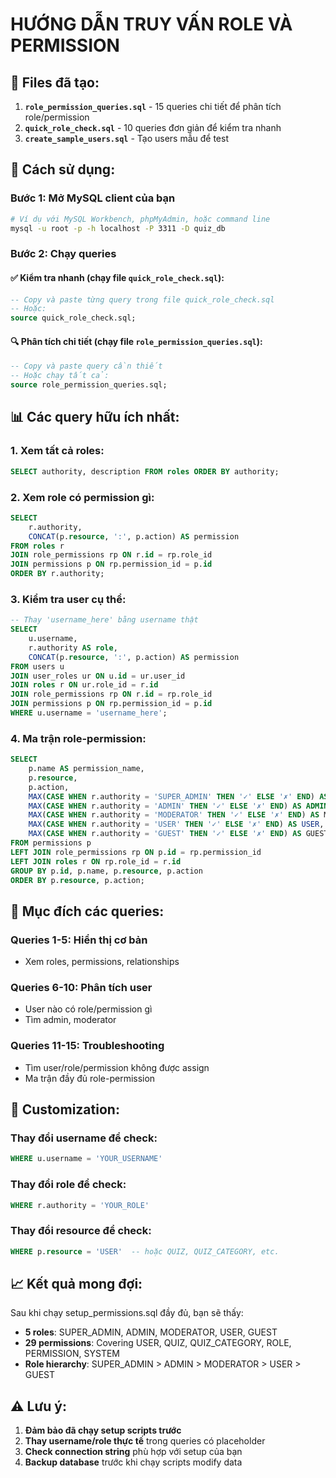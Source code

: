 # HƯỚNG DẪN TRUY VẤN ROLE VÀ PERMISSION

## 📁 Files đã tạo:

1. **`role_permission_queries.sql`** - 15 queries chi tiết để phân tích role/permission
2. **`quick_role_check.sql`** - 10 queries đơn giản để kiểm tra nhanh  
3. **`create_sample_users.sql`** - Tạo users mẫu để test

## 🚀 Cách sử dụng:

### Bước 1: Mở MySQL client của bạn
```bash
# Ví dụ với MySQL Workbench, phpMyAdmin, hoặc command line
mysql -u root -p -h localhost -P 3311 -D quiz_db
```

### Bước 2: Chạy queries

#### ✅ **Kiểm tra nhanh** (chạy file `quick_role_check.sql`):
```sql
-- Copy và paste từng query trong file quick_role_check.sql
-- Hoặc:
source quick_role_check.sql;
```

#### 🔍 **Phân tích chi tiết** (chạy file `role_permission_queries.sql`):
```sql
-- Copy và paste query cần thiết
-- Hoặc chạy tất cả:
source role_permission_queries.sql;
```

## 📊 Các query hữu ích nhất:

### 1. Xem tất cả roles:
```sql
SELECT authority, description FROM roles ORDER BY authority;
```

### 2. Xem role có permission gì:
```sql
SELECT 
    r.authority,
    CONCAT(p.resource, ':', p.action) AS permission
FROM roles r
JOIN role_permissions rp ON r.id = rp.role_id
JOIN permissions p ON rp.permission_id = p.id
ORDER BY r.authority;
```

### 3. Kiểm tra user cụ thể:
```sql
-- Thay 'username_here' bằng username thật
SELECT 
    u.username,
    r.authority AS role,
    CONCAT(p.resource, ':', p.action) AS permission
FROM users u
JOIN user_roles ur ON u.id = ur.user_id
JOIN roles r ON ur.role_id = r.id
JOIN role_permissions rp ON r.id = rp.role_id
JOIN permissions p ON rp.permission_id = p.id
WHERE u.username = 'username_here';
```

### 4. Ma trận role-permission:
```sql
SELECT 
    p.name AS permission_name,
    p.resource,
    p.action,
    MAX(CASE WHEN r.authority = 'SUPER_ADMIN' THEN '✓' ELSE '✗' END) AS SUPER_ADMIN,
    MAX(CASE WHEN r.authority = 'ADMIN' THEN '✓' ELSE '✗' END) AS ADMIN,
    MAX(CASE WHEN r.authority = 'MODERATOR' THEN '✓' ELSE '✗' END) AS MODERATOR,
    MAX(CASE WHEN r.authority = 'USER' THEN '✓' ELSE '✗' END) AS USER,
    MAX(CASE WHEN r.authority = 'GUEST' THEN '✓' ELSE '✗' END) AS GUEST
FROM permissions p
LEFT JOIN role_permissions rp ON p.id = rp.permission_id
LEFT JOIN roles r ON rp.role_id = r.id
GROUP BY p.id, p.name, p.resource, p.action
ORDER BY p.resource, p.action;
```

## 🎯 Mục đích các queries:

### **Queries 1-5**: Hiển thị cơ bản
- Xem roles, permissions, relationships

### **Queries 6-10**: Phân tích user
- User nào có role/permission gì
- Tìm admin, moderator

### **Queries 11-15**: Troubleshooting  
- Tìm user/role/permission không được assign
- Ma trận đầy đủ role-permission

## 🔧 Customization:

### Thay đổi username để check:
```sql
WHERE u.username = 'YOUR_USERNAME'
```

### Thay đổi role để check:
```sql  
WHERE r.authority = 'YOUR_ROLE'
```

### Thay đổi resource để check:
```sql
WHERE p.resource = 'USER'  -- hoặc QUIZ, QUIZ_CATEGORY, etc.
```

## 📈 Kết quả mong đợi:

Sau khi chạy setup_permissions.sql đầy đủ, bạn sẽ thấy:
- **5 roles**: SUPER_ADMIN, ADMIN, MODERATOR, USER, GUEST
- **29 permissions**: Covering USER, QUIZ, QUIZ_CATEGORY, ROLE, PERMISSION, SYSTEM
- **Role hierarchy**: SUPER_ADMIN > ADMIN > MODERATOR > USER > GUEST

## ⚠️ Lưu ý:

1. **Đảm bảo đã chạy setup scripts trước**
2. **Thay username/role thực tế** trong queries có placeholder
3. **Check connection string** phù hợp với setup của bạn
4. **Backup database** trước khi chạy scripts modify data
